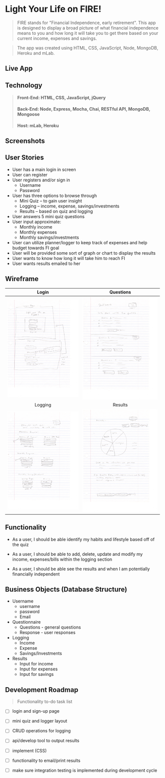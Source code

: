 # Light Your Life on FIRE!
> FIRE stands for "Financial Independence, early retirement". This app is designed to display a broad picture of what financial independence means to you and how long it will take you to get there based on your current income, expenses and savings. 

> The app was created using HTML, CSS, JavaScript, Node, MongoDB, Heroku and mLab.

## Live App 
[](https://)

## Technology 
> #### **Front-End:** HTML, CSS, JavaScript, jQuery
> #### **Back-End:**  Node, Express, Mocha, Chai, RESTful API, MongoDB, Mongoose
> #### **Host:**  mLab, Heroku

## Screenshots

## User Stories
*   User has a main login in screen
*   User can register
*	User registers and/or sign in
    *   Username
	*   Password
*	User has three options to browse through
	*   Mini Quiz – to gain user insight
    *	Logging – income, expense, savings/investments
    *	Results – based on quiz and logging
*	User answers 5 mini quiz questions
*	User input approximate:
    *	Monthly income
    *	Monthly expenses
    *	Monthly savings/investments
*	User can utilize planner/logger to keep track of    expenses and help budget towards FI goal
*	User will be provided some sort of graph or chart to display the results
*	User wants to know how long it will take him to reach FI
*	User wants results emailed to her

## Wireframe
Login  | Questions 
:-------------------------:|:-------------------------:
![Login Page](/Images/Wireframe-login.png)  |  ![Questions Page](/Images/Wireframe-questions.png)
Logging  | Results 
![Logging Page](/Images/Wireframe-logger.png) | ![Results Page](/Images/Wireframe-results.png)

## Functionality 
*	As a user, I should be able identify my habits and lifestyle based off of the quiz

*	As a user, I should be able to add, delete, update and modify my income, expenses/bills within the logging section

*	As a user, I should be able see the results and when I am potentially financially independent

## Business Objects (Database Structure) 
*   Username
    *   username
    *   password
    *   Email
*   Questionnaire 
    *   Questions - general questions
    *   Response - user responses
*   Logging
    *   Income
    *   Expense
    *   Savings/Investments
*   Results
    *   Input for income
    *   Input for expenses
    *   Input for savings

## Development Roadmap 
> Functionality to-do task list
- [ ] login and sign-up page
- [ ] mini quiz and logger layout
- [ ] CRUD operations for logging
- [ ] api/develop tool to output results
- [ ] implement (CSS)
- [ ] functionality to email/print results
- [ ] make sure integration testing is implemented during development cycle

